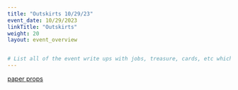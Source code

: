 ```yaml
---
title: "Outskirts 10/29/23"
event_date: 10/29/2023
linkTitle: "Outskirts"
weight: 20
layout: event_overview


# List all of the event write ups with jobs, treasure, cards, etc which can be used to generate the treasure and track the events.  They should probably be laid out similar to the schedule page.
---
```


[paper props](./paper_props)
